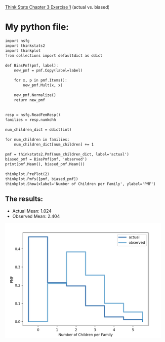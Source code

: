 [Think Stats Chapter 3 Exercise 1](http://greenteapress.com/thinkstats2/html/thinkstats2004.html#toc31) (actual vs. biased)

# My python file:
```
import nsfg
import thinkstats2
import thinkplot
from collections import defaultdict as ddict

def BiasPmf(pmf, label):
    new_pmf = pmf.Copy(label=label)

    for x, p in pmf.Items():
        new_pmf.Mult(x, x)

    new_pmf.Normalize()
    return new_pmf


resp = nsfg.ReadFemResp()
families = resp.numkdhh

num_children_dict = ddict(int)

for num_children in families:
    num_children_dict[num_children] += 1

pmf = thinkstats2.Pmf(num_children_dict, label='actual')
biased_pmf = BiasPmf(pmf, 'observed')
print(pmf.Mean(), biased_pmf.Mean())

thinkplot.PrePlot(2)
thinkplot.Pmfs([pmf, biased_pmf])
thinkplot.Show(xlabel='Number of Children per Family', ylabel='PMF')
```

## The results:

* Actual Mean: 1.024
* Observed Mean: 2.404

![PMF Plots](ex3_1_plot.png)

